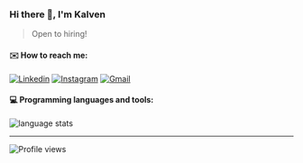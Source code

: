 ### Hi there 👋, I'm Kalven
> Open to hiring!

<!-- #### <code><img width="80%" src="https://c.tenor.com/wtFkA-UiAN4AAAAC/vaporwave.gif"></code> -->

#### :envelope: How to reach me:
[![Linkedin](https://img.shields.io/badge/-Sijie_Shen-blue?style=flat&logo=Linkedin&logoColor=white)](https://www.linkedin.com/in/sijie-shen-97a28a207)
[![Instagram](https://img.shields.io/badge/-Sijie_Shen-c13584?style=flat&labelColor=c13584&logo=instagram&logoColor=white)](https://www.instagram.com/kalvenrocknroll)
[![Gmail](https://img.shields.io/badge/-Sijie_Shen-c14438?style=flat&logo=Gmail&logoColor=white)](mailto:shen.sij@northeastern.edu)

#### :computer: Programming languages and tools: 

![language stats](https://github-readme-stats.vercel.app/api/top-langs/?username=KalvenDebig=compact&langs_count=8)



------------------------------------------------------------------------------------------------------------------------------------------------

<!-- ![KalvenDebig's Most used languages](https://github-readme-stats.vercel.app/api/top-langs/?username=KalvenDebig&layout=compact&hide_border=true&langs_count=10) -->
<!-- ![GitHub Activity Graph](https://activity-graph.herokuapp.com/graph?username=KalvenDebig) -->

<!-- ![GitHub stats](https://github-readme-stats.vercel.app/api/?username=KalvenDebig&show_icons=true&title_color=fff&icon_color=79ff97&text_color=9f9f9f&bg_color=151515) -->

<!--  ![GitHub streak stats](https://github-readme-streak-stats.herokuapp.com/?user=KalvenDebig)   -->

![Profile views](https://gpvc.arturio.dev/KalvenDebig)  


